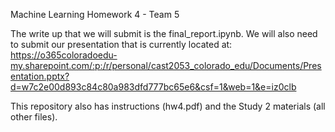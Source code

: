 Machine Learning Homework 4 - Team 5

The write up that we will submit is the final_report.ipynb. 
We will also need to submit our presentation that is currently located at: https://o365coloradoedu-my.sharepoint.com/:p:/r/personal/cast2053_colorado_edu/Documents/Presentation.pptx?d=w7c2e00d893c84c80a983dfd777bc65e6&csf=1&web=1&e=iz0clb

This repository also has instructions (hw4.pdf) and the Study 2 materials (all other files).
